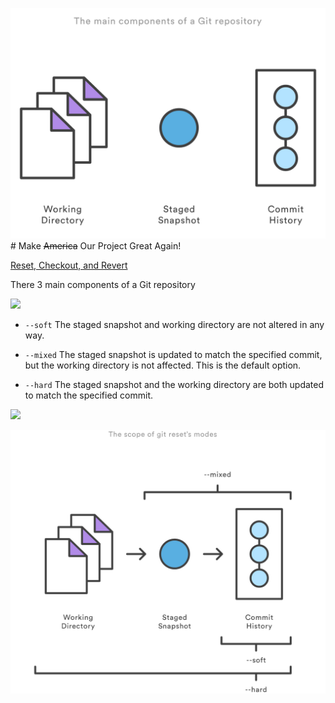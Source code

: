 ![](/assets/main-components.png)# Make ~~America~~ Our Project Great Again!

[Reset, Checkout, and Revert](https://www.atlassian.com/git/tutorials/resetting-checking-out-and-reverting)

There 3 main components of a Git repository

![](https://wac-cdn.atlassian.com/dam/jcr:0c5257d5-ff01-4014-af12-faf2aec53cc3/01.svg?cdnVersion=fk)

* `--soft`
The staged snapshot and working directory are not altered in any way.

* `--mixed`
The staged snapshot is updated to match the specified commit, but the working directory is not affected. This is the default option.

* `--hard`
The staged snapshot and the working directory are both updated to match the specified commit.

![](https://wac-cdn.atlassian.com/dam/jcr:2528918b-5c1a-4ab5-8454-88c3a66b14d1/03.svg?cdnVersion=fk)

![](assets/reset.png)